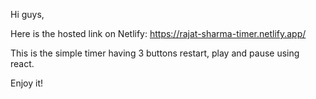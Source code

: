 Hi guys,

Here is the hosted link on Netlify: https://rajat-sharma-timer.netlify.app/

This is the simple timer having 3 buttons restart, play and pause using react.

Enjoy it!
